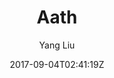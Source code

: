 ---
title: "Aath"
github: https://github.com/lewis-geek/hexo-theme-Aath
demo: http://lewis.suclub.cn/
author: Yang Liu
ssg:
  - Hexo
cms:
  - No Cms
date: 2017-09-04T02:41:19Z
github_branch: develop
description: "Hexo 主题"
---